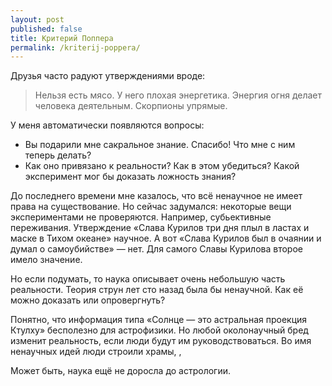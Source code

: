 ```yaml
---
layout: post
published: false
title: Критерий Поппера
permalink: /kriterij-poppera/
---
```

Друзья часто радуют утверждениями вроде:

> Нельзя есть мясо. У него плохая энергетика. 
> Энергия огня делает человека деятельным.
> Скорпионы упрямые.

У меня автоматически появляются вопросы:

* Вы подарили мне сакральное знание. Спасибо! Что мне с ним теперь делать?
* Как оно привязано к реальности? Как в этом убедиться? Какой эксперимент мог бы доказать ложность знания?

До последнего времени мне казалось, что всё ненаучное не имеет права на существование. Но сейчас задумался: некоторые вещи экспериментами не проверяются. Например, субьективные переживания. Утверждение «Слава Курилов три дня плыл в ластах и маске в Тихом океане» научное. А вот «Слава Курилов был в очаянии и думал о самоубийстве» — нет. Для самого Славы Курилова второе имело значение.

 Но если подумать, то наука описывает очень небольшую часть реальности. Теория струн лет сто назад была бы ненаучной. Как её можно доказать или опровергнуть?
 
Понятно, что информация типа «Солнце — это астральная проекция Ктулху» бесполезно для астрофизики. Но любой околонаучный бред изменит реальность, если люди будут им руководствоваться. Во имя ненаучных идей люди строили храмы, , 

Может быть, наука ещё не доросла до астрологии.